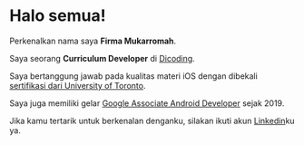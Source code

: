 # Halo semua! 

Perkenalkan nama saya **Firma Mukarromah**.

Saya seorang **Curriculum Developer** di [Dicoding](https://www.dicoding.com/). 

Saya bertanggung jawab pada kualitas materi iOS dengan dibekali [sertifikasi dari University of Toronto](https://www.coursera.org/account/accomplishments/specialization/CLKJD8XBXJ3M). 

Saya juga memiliki gelar [Google Associate Android Developer](https://www.credential.net/h5deoi5h) sejak 2019.

Jika kamu tertarik untuk berkenalan denganku, silakan ikuti akun [Linkedin](https://www.linkedin.com/in/firma-mukaromah/)ku ya.
